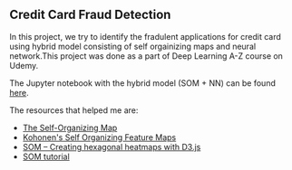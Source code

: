 ## Credit Card Fraud Detection 

In this project, we try to identify the fradulent applications for credit card using hybrid model consisting of 
self orgainizing maps and neural network.This project was done as a part of Deep Learning A-Z course on Udemy.

The Jupyter notebook with the hybrid model (SOM + NN) can be found [here](https://nbviewer.jupyter.org/github/abishekarun/Credit-Card-Fraud-Detection/blob/master/hybrid_som.ipynb).

The resources that helped me are:

+ [The Self-Organizing Map](https://pdfs.semanticscholar.org/45e6/c7492d01228a33c295557a0b491ec2b4e20e.pdf)
+ [ Kohonen's Self Organizing Feature Maps](http://www.ai-junkie.com/ann/som/som1.html)
+ [ SOM – Creating hexagonal heatmaps with D3.js](https://www.visualcinnamon.com/2013/07/self-organizing-maps-creating-hexagonal.html)
+ [SOM tutorial](https://algobeans.com/2017/11/02/self-organizing-map/)
